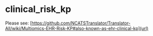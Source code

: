 # clinical_risk_kp

Please see: [https://github.com/NCATSTranslator/Translator-All/wiki/Multiomics-EHR-Risk-KP#also-known-as-ehr-clinical-kp](url)

